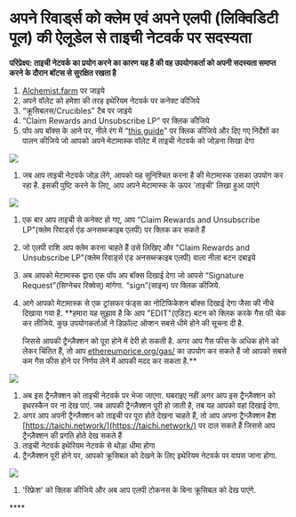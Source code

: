 # अपने रिवार्ड्स को क्लेम एवं अपने एलपी \(लिक्विडिटी पूल\) की ऐलूडेल से ताइची नेटवर्क पर सदस्यता



**परिप्रेक्ष्य: ताइची नेटवर्क का प्रयोग करने का कारण यह है की वह उपयोगकर्ता को अपनी सदस्यता समाप्त करने के दौरान बॉटस से सुरक्षित रखता है**

1. [Alchemist.farm](https://alchemist.farm) पर जाइये
2. अपने वॉलेट को हमेशा की तरह इथेरियम नेटवर्क पर कनेक्ट कीजिये
3. “क्रूसिबलस/Crucibles” टैब पर जाइये
4. “Claim Rewards and Unsubscribe LP” पर क्लिक कीजिये 
5. पॉप अप बॉक्स के आने पर, नीले रंग में “[this guide](https://github.com/Taichi-Network/docs/blob/master/sendPriveteTx_tutorial.md)” पर क्लिक कीजिये और दिए गए निर्देशों का पालन कीजिये जो आपको अपने मेटामास्क वॉलेट में ताइची नेटवर्क को जोड़ना सिखा देगा

![](https://i.imgur.com/GvfeO9X.png)

1. जब आप ताइची नेटवर्क जोड़ लेंगे, आपको यह सुनिश्चित करना है की मेटामास्क उसका उपयोग कर रहा है. इसकी पुष्टि करने के लिए, आप अपने मेटामास्क के ऊपर 'ताइची' लिखा हुआ पाएंगे

![](https://i.imgur.com/kszVVbq.png)

1. एक बार आप ताइची से कनेक्ट हो गए, आप “Claim Rewards and Unsubscribe LP”\(क्लेम रिवार्ड्स एंड अनसब्स्क्राइब एलपी\) पर क्लिक कर सकते हैं 
2. जो एलपी राशि आप क्लेम करना चाहते हैं उसे लिखिए और "Claim Rewards and Unsubscribe LP"\(क्लेम रिवार्ड्स एंड अनसब्स्क्राइब एलपी\) वाला नीला बटन दबाइये 
3. अब आपको मेटामास्क द्वारा एक पॉप अप बॉक्स दिखाई देगा जो आपसे “Signature Request”\(सिग्नेचर रिक्वेस्\) मांगेगा. “sign”\(साइन\) पर क्लिक कीजिये. 
4. आगे आपको मेटामास्क से एक ट्रांसफर फंड्स का नोटिफिकेशन बॉक्स दिखाई देगा जैसा की नीचे दिखाया गया है. \*\*हमारा यह सुझाव है कि आप "EDIT"\(एडिट\) बटन को क्लिक करके गैस फी चेक कर लीजिये. कुछ उपयोगकर्ताओं ने डिफ़ॉल्ट ऑप्शन सबसे धीमे होने की सूचना दी है. 

   जिससे आपकी ट्रैन्ज़ैक्शन को पूरा होने में देरी हो सकती है. अगर आप गैस फीस के अधिक होने को लेकर चिंतित हैं, तो आप [ethereumprice.org/gas/](https://ethereumprice.org/gas/) का उपयोग कर सकते हैं जो आपको सबसे कम गैस फीस होने पर निर्णय लेने में आपकी मदद कर सकता है.\*\*

![](https://i.imgur.com/FKnztJS.png)

1. अब इस ट्रैन्ज़ैक्शन को ताइची नेटवर्क पर भेजा जाएगा. घबराइए नहीं अगर आप इस ट्रैन्ज़ैक्शन को इथरस्कैन पर ना देख पाएं. जब आपकी ट्रैन्ज़ैक्शन पूरी हो जाती है, तब यह आपको वहां दिखाई देगा. 
2. अगर आप अपनी ट्रैन्ज़ैक्शन को ताइची पर पूरा होते देखना चाहते हैं, तो आप अपना ट्रैन्ज़ैक्शन हैश [https://taichi.network/](https://taichi.network/) पर दाल सकते हैं जिससे आप ट्रैन्ज़ैक्शन की प्रगति होते देख सकते हैं
3. ताइची नेटवर्क इथेरियम नेटवर्क से थोड़ा धीमा होगा
4. ट्रैन्ज़ैक्शन पूरी होने पर, आपको क्रूसिबल को देखने के लिए इथेरियम नेटवर्क पर वापस जाना होगा. 

![](https://i.imgur.com/fcPY6Zp.png)

1. 'रिफ्रेश' को क्लिक कीजिये और अब आप एलपी टोकनस के बिना क्रूसिबल को देख पाएंगे. 

\*\*\*\*

